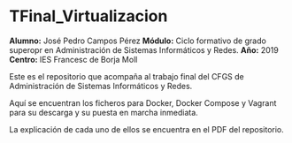 # TFinal_Virtualizacion


**Alumno:** José Pedro Campos Pérez
**Módulo:** Ciclo formativo de grado superopr en Administración de Sistemas Informáticos y Redes.
**Año:** 2019
**Centro:** IES Francesc de Borja Moll


Este es el repositorio que acompaña al trabajo final del CFGS de Administración de Sistemas Informáticos y Redes.

Aquí se encuentran los ficheros para Docker, Docker Compose y Vagrant para su descarga y su puesta en marcha inmediata.

La explicación de cada uno de ellos se encuentra en el PDF del repositorio.
